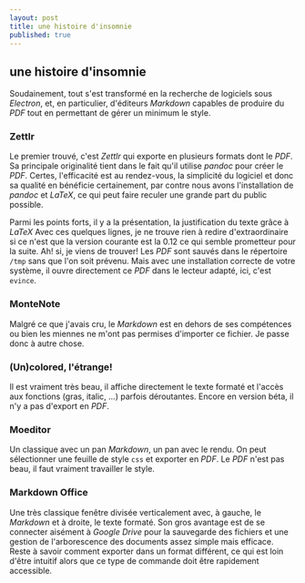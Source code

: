 ```yaml
---
layout: post
title: une histoire d'insomnie
published: true
---
```

## une histoire d'insomnie

Soudainement, tout s'est transformé en la recherche de logiciels sous _Electron_, et, en particulier, d'éditeurs _Markdown_ capables de produire du _PDF_ tout en permettant de gérer un minimum le style.

### Zettlr

Le premier trouvé, c'est _Zettlr_ qui exporte en plusieurs formats dont le _PDF_. Sa principale originalité tient dans le fait qu'il utilise _pandoc_ pour créer le _PDF_. Certes, l'efficacité est au rendez-vous, la simplicité du logiciel et donc sa qualité en bénéficie certainement, par contre nous avons l'installation de _pandoc_ et _LaTeX_, ce qui peut faire reculer une grande part du public possible.

Parmi les points forts, il y a la présentation, la justification du texte grâce à _LaTeX_ Avec ces quelques lignes, je ne trouve rien à redire d'extraordinaire si ce n'est que la version courante est la 0.12 ce qui semble prometteur pour la suite. Ah! si, je viens de trouver! Les _PDF_ sont sauvés dans le répertoire `/tmp` sans que l'on soit prévenu. Mais avec une installation correcte de votre système, il ouvre directement ce _PDF_ dans le lecteur adapté, ici, c'est `evince`.

### MonteNote

Malgré ce que j'avais cru, le _Markdown_ est en dehors de ses compétences ou bien les miennes ne m'ont pas permises d'importer ce fichier. Je passe donc à autre chose.

### (Un)colored, l'étrange!

Il est vraiment très beau, il affiche directement le texte formaté et l'accès aux fonctions (gras, italic, ...) parfois déroutantes. Encore en version béta, il n'y a pas d'export en _PDF_.

### Moeditor

Un classique avec un pan _Markdown_, un pan avec le rendu. On peut sélectionner une feuille de style `css` et exporter en _PDF_. Le _PDF_ n'est pas beau, il faut vraiment travailler le style.


### Markdown Office

Une très classique fenêtre divisée verticalement avec, à gauche, le _Markdown_ et à droite, le texte formaté. Son gros avantage est de se connecter aisément à _Google Drive_ pour la sauvegarde des fichiers et une gestion de l'arborescence des documents assez simple mais efficace. Reste à savoir comment exporter dans un format différent, ce qui est loin d'être intuitif alors que ce type de commande doit être rapidement accessible.
